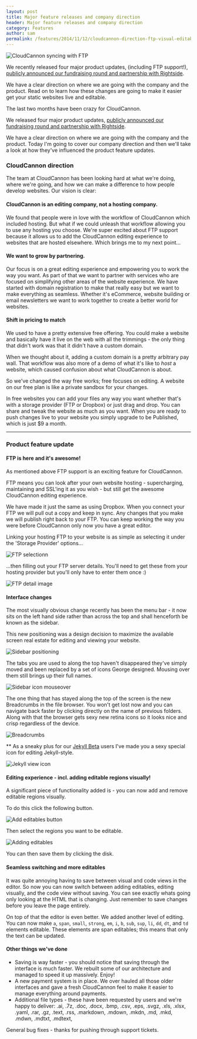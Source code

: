 ```yaml
---
layout: post
title: Major feature releases and company direction
header: Major feature releases and company direction
category: Features
author: sam
permalink: /features/2014/11/12/cloudcannon-direction-ftp-visual-editables.html
---
```


<!-- summary photo and summary here -->

![CloudCannon syncing with FTP](/img/blog/cloudcannon-direction-ftp-visual-editables/ftp-header.png "FTP Syncing with CloudCannon. It's a game changer")

We recently released four major product updates, (including FTP support!), [publicly announced our fundraising round and partnership with Rightside](http://techcrunch.com/2014/10/20/cloudcannon-raises-500k-to-make-designing-static-websites-simpler/).

We have a clear direction on where we are going with the company and the product. Read on to learn how these changes are going to make it easier get your static websites live and editable.

<!-- excerpt stop -->

The last two months have been crazy for CloudCannon.

We released four major product updates, [publicly announced our fundraising round and partnership with Rightside](http://techcrunch.com/2014/10/20/cloudcannon-raises-500k-to-make-designing-static-websites-simpler/).

We have a clear direction on where we are going with the company and the product. Today I'm going to cover our company direction and then we'll take a look at how they've influenced the product feature updates.

### CloudCannon direction

The team at CloudCannon has been looking hard at what we're doing, where we're going, and how we can make a difference to how people develop websites. Our vision is clear:

#### CloudCannon is an editing company, not a hosting company.

We found that people were in love with the workflow of CloudCannon which included hosting. But what if we could unleash that workflow allowing you to use any hosting you choose. We're super excited about FTP support because it allows us to add the CloudCannon editing experience to websites that are hosted elsewhere. Which brings me to my next point...

#### We want to grow by partnering.

Our focus is on a great editing experience and empowering you to work the way you want. As part of that we want to partner with services who are focused on simplifying other areas of the website experience. We have started with domain registration to make that really easy but we want to make everything as seamless. Whether it's eCommerce, website building or email newsletters we want to work together to create a better world for websites.

#### Shift in pricing to match

We used to have a pretty extensive free offering. You could make a website and basically have it live on the web with all the trimmings - the only thing that didn't work was that it didn't have a custom domain.

When we thought about it, adding a custom domain is a pretty arbitrary pay wall. That workflow was also more of a demo of what it's like to *host* a website, which caused confusion about what CloudCannon is about.

So we've changed the way free works; free focuses on editing. A website on our free plan is like a private sandbox for your changes.

In free websites you can add your files any way you want whether that's with a storage provider (FTP or Dropbox) or just drag and drop. You can share and tweak the website as much as you want. When you are ready to push changes live to your website you simply upgrade to be Published, which is just $9 a month.

---

### Product feature update

#### FTP is here and it's awesome!

As mentioned above FTP support is an exciting feature for CloudCannon.

FTP means you can look after your own website hosting - supercharging, maintaining and SSL'ing it as you wish - but still get the awesome CloudCannon editing experience.

We have made it just the same as using Dropbox. When you connect your FTP we will pull out a copy and keep in sync. Any changes that you make we will publish right back to your FTP. You can keep working the way you were before CloudCannon only now you have a great editor.

Linking your hosting FTP to your website is as simple as selecting it under the 'Storage Provider' options...

![FTP selectionn](/img/blog/cloudcannon-direction-FTP-visual-editables/FTP-Highlighted.png)

...then filling out your FTP server details. You'll need to get these from your hosting provider but you'll only have to enter them once :)

![FTP detail image](/img/blog/cloudcannon-direction-FTP-visual-editables/FTP-details.png)

#### Interface changes

The most visually obvious change recently has been the menu bar - it now sits on the left hand side rather than across the top and shall henceforth be known as the sidebar.

This new positioning was a design decision to maximize the available screen real estate for editing and viewing your website.

![Sidebar positioning](/img/blog/cloudcannon-direction-FTP-visual-editables/sidebar.png "Menu bar has moved from top to leftside ")

The tabs you are used to along the top haven't disappeared they've simply moved and been replaced by a set of icons George designed. Mousing over them still brings up their full names.

![Sidebar icon mouseover](/img/blog/cloudcannon-direction-FTP-visual-editables/mouseover-for-menu-detail.png)

The one thing that has stayed along the top of the screen is the new Breadcrumbs in the file browser. You won't get lost now and you can navigate back faster by clicking directly on the name of previous folders. Along with that the browser gets sexy new retina icons so it looks nice and crisp regardless of the device.

![Breadcrumbs](/img/blog/cloudcannon-direction-FTP-visual-editables/breadcrumbs.png)

** As a sneaky plus for our [Jekyll Beta](/jekyll) users I've made you a sexy special icon for editing Jekyll-style.

![Jekyll view icon](/img/blog/cloudcannon-direction-FTP-visual-editables/jekyll-icon.png)

#### Editing experience - incl. adding editable regions visually!

A significant piece of functionality added is - you can now add and remove editable regions visually.

To do this click the following button.

![Add editables button](/img/blog/cloudcannon-direction-FTP-visual-editables/add-editables-button.png)

Then select the regions you want to be editable.

![Adding editables](/img/blog/cloudcannon-direction-FTP-visual-editables/adding-editables.png)

You can then save them by clicking the disk.

#### Seamless switching and more editables

It was quite annoying having to save between visual and code views in the editor. So now you can now switch between adding editables, editing visually, and the code view without saving. You can see exactly whats going only looking at the HTML that is changing. Just remember to save changes before you leave the page entirely.

On top of that the editor is even better. We added another level of editing. You can now make `a`, `span`, `small`, `strong`, `em`, `i`, `b`, `sub`, `sup`, `li`, `dd`, `dt`, and `td` elements editable. These elements are span editables; this means that only the text can be updated.

#### Other things we've done

* Saving is way faster - you should notice that saving through the interface is much faster. We rebuilt some of our architecture and managed to speed it up massively. Enjoy!
* A new payment system is in place. We over hauled all those older interfaces and gave a fresh CloudCannon feel to make it easier to manage everything around payments.
* Additional file types - these have been requested by users and we're happy to deliver:
	.ai, .7z, .doc, .docx, .bmp, .csv, .eps, .svgz, .xls, .xlsx, .yaml, .rar, .gz, .text, .rss,
	.markdown, .mdown, .mkdn, .md, .mkd, .mdwn, .mdtxt, .mdtext,

General bug fixes - thanks for pushing through support tickets.
